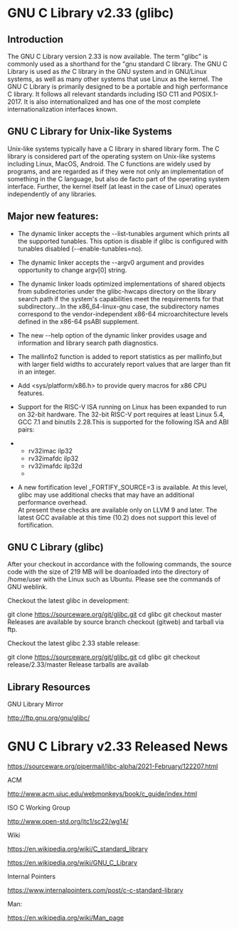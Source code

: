 # GNU C Library v2.33 (glibc)

## Introduction

The GNU C Library version 2.33 is now available. The term "glibc" is commonly used as a shorthand for the "gnu standard C library. The GNU C Library is used as *the* C library in the GNU system and in GNU/Linux systems, as well as many other systems that use Linux as the kernel. The GNU C Library is primarily designed to be a portable and high performance C library.  It follows all relevant standards including ISO C11 and POSIX.1-2017. It is also internationalized and has one of the most complete internationalization interfaces known.

## GNU C Library for Unix-like Systems 

Unix-like systems typically have a C library in shared library form. The C library is considered part of the operating system on Unix-like systems including Linux, MacOS, Android. The C functions are widely used by programs, and are regarded as if they were not only an implementation of something in the C language, but also de facto part of the operating system interface. Further, the kernel itself (at least in the case of Linux) operates independently of any libraries.

## Major new features:

* The dynamic linker accepts the --list-tunables argument which prints all the supported tunables.  This option is disable if glibc is configured with tunables disabled (--enable-tunables=no).

* The dynamic linker accepts the --argv0 argument and provides opportunity to change argv[0] string.

* The dynamic linker loads optimized implementations of shared objects from subdirectories under the glibc-hwcaps directory on the library search path if the system's capabilities meet the requirements for that subdirectory...In the x86_64-linux-gnu case, the subdirectory names correspond to the vendor-independent x86-64 microarchitecture levels defined in the x86-64 psABI supplement.

* The new --help option of the dynamic linker provides usage and information and library search path diagnostics.

* The mallinfo2 function is added to report statistics as per mallinfo,but with larger field widths to accurately report values that are larger than fit in an integer.

* Add <sys/platform/x86.h> to provide query macros for x86 CPU features.

* Support for the RISC-V ISA running on Linux has been expanded to run on 32-bit hardware. The 32-bit RISC-V port requires at least Linux 5.4, GCC 7.1 and   binutils 2.28.This is supported for the following ISA and ABI pairs:
* 
    - rv32imac ilp32
    - rv32imafdc ilp32
    - rv32imafdc ilp32d
    - 
* A new fortification level _FORTIFY_SOURCE=3 is available. At this level, glibc may use additional checks that may have an additional performance overhead.  
At present these checks are available only on LLVM 9 and later. The latest GCC available at this time (10.2) does not support this level of fortification.

## GNU C Library (glibc)

After your checkout in accordance with the following commands, the source code with the size of 219 MB will be doanloaded into the directory of /home/user with the Linux such as Ubuntu. Please see the commands of GNU weblink.

Checkout the latest glibc in development:

git clone https://sourceware.org/git/glibc.git
cd glibc
git checkout master
Releases are available by source branch checkout (gitweb) and tarball via ftp.

Checkout the latest glibc 2.33 stable release:

git clone https://sourceware.org/git/glibc.git
cd glibc
git checkout release/2.33/master
Release tarballs are availab


## Library Resources

GNU Library Mirror

http://ftp.gnu.org/gnu/glibc/

# GNU C Library v2.33 Released News

https://sourceware.org/pipermail/libc-alpha/2021-February/122207.html

ACM 

http://www.acm.uiuc.edu/webmonkeys/book/c_guide/index.html

ISO C Working Group

http://www.open-std.org/jtc1/sc22/wg14/

Wiki

https://en.wikipedia.org/wiki/C_standard_library

https://en.wikipedia.org/wiki/GNU_C_Library


Internal Pointers 

https://www.internalpointers.com/post/c-c-standard-library

Man:

https://en.wikipedia.org/wiki/Man_page
